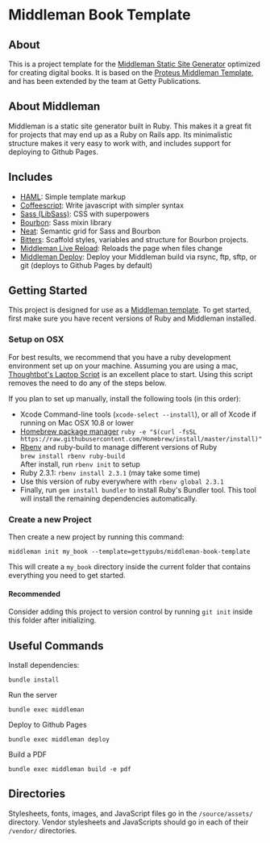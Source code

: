# Middleman Book Template

## About

This is a project template for the
[Middleman Static Site Generator](https://middlemanapp.com/) optimized for
creating digital books. It is based on the
[Proteus Middleman Template](https://github.com/thoughtbot/proteus-middleman),
and has been extended by the team at Getty Publications.

## About Middleman

Middleman is a static site generator built in Ruby. This makes it a great fit
for projects that may end up as a Ruby on Rails app. Its minimalistic structure
makes it very easy to work with, and includes support for deploying to Github
Pages.

## Includes

* [HAML](http://haml.info):
  Simple template markup
* [Coffeescript](http://coffeescript.org):
  Write javascript with simpler syntax
* [Sass (LibSass)](http://sass-lang.com):
  CSS with superpowers
* [Bourbon](http://bourbon.io):
  Sass mixin library
* [Neat](http://neat.bourbon.io):
  Semantic grid for Sass and Bourbon
* [Bitters](http://bitters.bourbon.io):
  Scaffold styles, variables and structure for Bourbon projects.
* [Middleman Live Reload](https://github.com/middleman/middleman-livereload):
  Reloads the page when files change
* [Middleman Deploy](https://github.com/karlfreeman/middleman-deploy):
  Deploy your Middleman build via rsync, ftp, sftp, or git (deploys to Github Pages by default)

## Getting Started

This project is designed for use as a [Middleman template](https://middlemanapp.com/advanced/project_templates/).
To get started, first make sure you have recent versions of Ruby and Middleman installed.

### Setup on OSX

For best results, we recommend that you have a ruby development environment set up on your machine.
Assuming you are using a mac, [Thoughtbot's Laptop Script](https://github.com/thoughtbot/laptop) is
an excellent place to start. Using this script removes the need to do any of the steps below.

If you plan to set up manually, install the following tools (in this order):

- Xcode Command-line tools (`xcode-select --install`), or all of Xcode if
  running on Mac OSX 10.8 or lower
- [Homebrew package manager](http://brew.sh)
  `ruby -e "$(curl -fsSL https://raw.githubusercontent.com/Homebrew/install/master/install)"`
- [Rbenv](https://github.com/rbenv/rbenv) and ruby-build to manage different versions of Ruby  
  `brew install rbenv ruby-build`  
  After install, run `rbenv init` to setup
- Ruby 2.3.1: `rbenv install 2.3.1` (may take some time)
- Use this version of ruby everywhere with `rbenv global 2.3.1`
- Finally, run `gem install bundler` to install Ruby's Bundler tool. This tool
  will install the remaining dependencies automatically.
  
### Create a new Project

Then create a new project by running this command:
```
middleman init my_book --template=gettypubs/middleman-book-template
```
This will create a `my_book` directory inside the current folder that contains everything you need to get started.

#### Recommended

Consider adding this project to version control by running `git init` inside this folder after initializing.

## Useful Commands

Install dependencies:
```
bundle install
```

Run the server
```
bundle exec middleman
```

Deploy to Github Pages
```
bundle exec middleman deploy
```

Build a PDF
```
bundle exec middleman build -e pdf
```

## Directories

Stylesheets, fonts, images, and JavaScript files go in the `/source/assets/` directory.
Vendor stylesheets and JavaScripts should go in each of their `/vendor/` directories.
